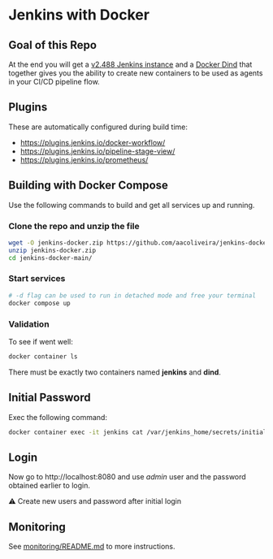 # Jenkins with Docker

## Goal of this Repo

At the end you will get a [v2.488 Jenkins instance](https://www.jenkins.io/changelog/2.488/) and a [Docker Dind](https://hub.docker.com/_/docker) that together gives you the ability to create new containers to be used as agents in your CI/CD pipeline flow.

## Plugins

These are automatically configured during build time:

- https://plugins.jenkins.io/docker-workflow/
- https://plugins.jenkins.io/pipeline-stage-view/
- https://plugins.jenkins.io/prometheus/

## Building with Docker Compose

Use the following commands to build and get all services up and running.

### Clone the repo and unzip the file

```bash
wget -O jenkins-docker.zip https://github.com/aacoliveira/jenkins-docker/archive/refs/heads/main.zip
unzip jenkins-docker.zip
cd jenkins-docker-main/
```

### Start services

```bash
# -d flag can be used to run in detached mode and free your terminal
docker compose up
```

### Validation

To see if went well:

```bash
docker container ls
```

There must be exactly two containers named **jenkins** and **dind**.

## Initial Password

Exec the following command:

```bash
docker container exec -it jenkins cat /var/jenkins_home/secrets/initialAdminPassword
```

## Login

Now go to http://localhost:8080 and use *admin* user and the password obtained earlier to login.

:warning: Create new users and password after initial login

## Monitoring

See [monitoring/README.md](monitoring/) to more instructions.